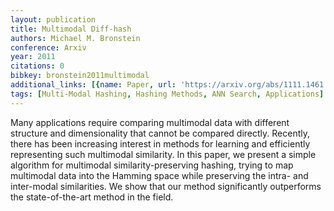 ```yaml
---
layout: publication
title: Multimodal Diff-hash
authors: Michael M. Bronstein
conference: Arxiv
year: 2011
citations: 0
bibkey: bronstein2011multimodal
additional_links: [{name: Paper, url: 'https://arxiv.org/abs/1111.1461'}]
tags: [Multi-Modal Hashing, Hashing Methods, ANN Search, Applications]
---
```

Many applications require comparing multimodal data with different structure
and dimensionality that cannot be compared directly. Recently, there has been
increasing interest in methods for learning and efficiently representing such
multimodal similarity. In this paper, we present a simple algorithm for
multimodal similarity-preserving hashing, trying to map multimodal data into
the Hamming space while preserving the intra- and inter-modal similarities. We
show that our method significantly outperforms the state-of-the-art method in
the field.